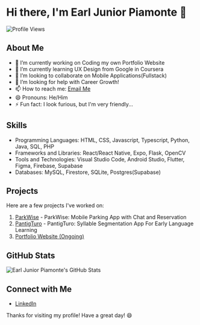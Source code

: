 # Hi there, I'm Earl Junior Piamonte 👋

![Profile Views](https://komarev.com/ghpvc/?username=ejpiamonte)

## About Me

- 🔭 I’m currently working on Coding my own Portfolio Website
- 🌱 I’m currently learning UX Design from Google in Coursera
- 👯 I’m looking to collaborate on Mobile Applications(Fullstack)
- 🤔 I’m looking for help with Career Growth!
- 📫 How to reach me: [Email Me](mailto:ejpiamonte21@gmail.com)
- 😄 Pronouns: He/Him
- ⚡ Fun fact: I look furious, but I'm very friendly...

## Skills

- Programming Languages: HTML, CSS, Javascript, Typescript, Python, Java, SQL, PHP
- Frameworks and Libraries: React/React Native, Expo, Flask, OpenCV
- Tools and Technologies: Visual Studio Code, Android Studio, Flutter, Figma, Firebase, Supabase 
- Databases: MySQL, Firestore, SQLite, Postgres(Supabase)

## Projects

Here are a few projects I've worked on:

1. [ParkWise](https://github.com/ejpiamonte/parkwise-app) - ParkWise: Mobile Parking App with Chat and Reservation
2. [PantigTuro](https://github.com/ejpiamonte/pantigturo) - PantigTuro: Syllable Segmentation App For Early Language Learning
3. [Portfolio Website (Ongoing)](link) 

## GitHub Stats

![Earl Junior Piamonte's GitHub Stats](https://github-readme-stats.vercel.app/api?username=ejpiamonte&show_icons=true&theme=radical)

## Connect with Me

- [LinkedIn](https://www.linkedin.com/in/earl-junior-piamonte-b825632ab/)

Thanks for visiting my profile! Have a great day! 😄

